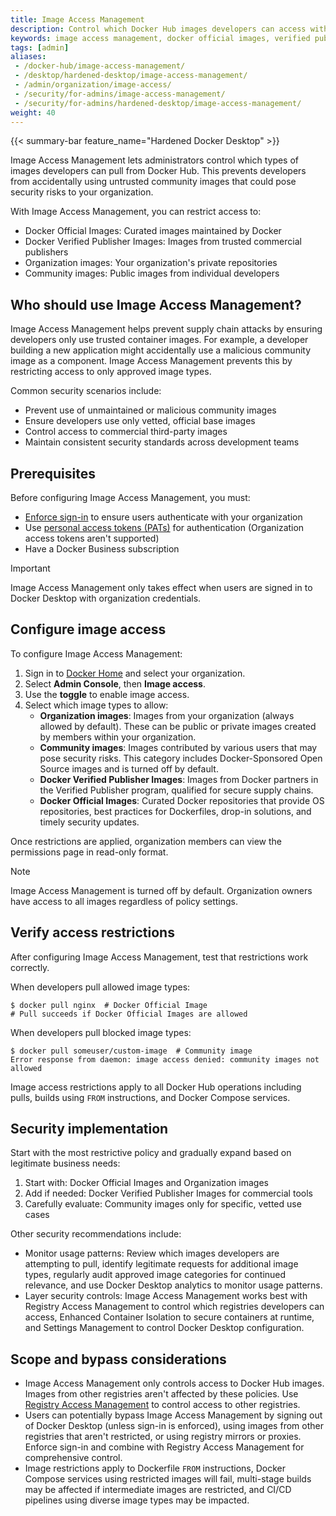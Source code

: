 ```yaml
---
title: Image Access Management
description: Control which Docker Hub images developers can access with Image Access Management for enhanced supply chain security
keywords: image access management, docker official images, verified publisher, supply chain security, docker business
tags: [admin]
aliases:
 - /docker-hub/image-access-management/
 - /desktop/hardened-desktop/image-access-management/
 - /admin/organization/image-access/
 - /security/for-admins/image-access-management/
 - /security/for-admins/hardened-desktop/image-access-management/
weight: 40
---
```


{{< summary-bar feature_name="Hardened Docker Desktop" >}}

Image Access Management lets administrators control which types of images developers can pull from Docker Hub. This prevents developers from accidentally using untrusted community images that could pose security risks to your organization.

With Image Access Management, you can restrict access to:

- Docker Official Images: Curated images maintained by Docker
- Docker Verified Publisher Images: Images from trusted commercial publishers
- Organization images: Your organization's private repositories
- Community images: Public images from individual developers

## Who should use Image Access Management?

Image Access Management helps prevent supply chain attacks by ensuring developers only use trusted container images. For example, a developer building a new application might accidentally use a malicious community image as a component. Image Access Management prevents this by restricting access to only approved image types.

Common security scenarios include:

- Prevent use of unmaintained or malicious community images
- Ensure developers use only vetted, official base images
- Control access to commercial third-party images
- Maintain consistent security standards across development teams

## Prerequisites

Before configuring Image Access Management, you must:

- [Enforce sign-in](/manuals/enterprise/security/enforce-sign-in/_index.md) to ensure users authenticate with your organization
- Use [personal access tokens (PATs)](/manuals/security/access-tokens.md) for authentication (Organization access tokens aren't supported)
- Have a Docker Business subscription

> [!IMPORTANT]
>
> Image Access Management only takes effect when users are signed in to Docker Desktop with organization credentials.

## Configure image access

To configure Image Access Management:

1. Sign in to [Docker Home](https://app.docker.com) and select your organization.
1. Select **Admin Console**, then **Image access**.
1. Use the **toggle** to enable image access.
1. Select which image types to allow:
    - **Organization images**: Images from your organization (always allowed by default). These can be public or private images created by members within your organization.
    - **Community images**: Images contributed by various users that may pose security risks. This category includes Docker-Sponsored Open Source images and is turned off by default.
    - **Docker Verified Publisher Images**: Images from Docker partners in the Verified Publisher program, qualified for secure supply chains.
    - **Docker Official Images**: Curated Docker repositories that provide OS repositories, best practices for Dockerfiles, drop-in solutions, and timely security updates.

Once restrictions are applied, organization members can view the permissions page in read-only format.

> [!NOTE]
>
> Image Access Management is turned off by default. Organization owners have access to all images regardless of policy settings.

## Verify access restrictions

After configuring Image Access Management, test that restrictions work correctly.

When developers pull allowed image types:

```console
$ docker pull nginx  # Docker Official Image
# Pull succeeds if Docker Official Images are allowed
```

When developers pull blocked image types:

```console
$ docker pull someuser/custom-image  # Community image
Error response from daemon: image access denied: community images not allowed
```

Image access restrictions apply to all Docker Hub operations including pulls, builds using `FROM` instructions, and Docker Compose services.

## Security implementation

Start with the most restrictive policy and gradually expand based on legitimate business needs:

1. Start with: Docker Official Images and Organization images
2. Add if needed: Docker Verified Publisher Images for commercial tools
3. Carefully evaluate: Community images only for specific, vetted use cases

Other security recommendations include:

- Monitor usage patterns: Review which images developers are attempting to pull, identify legitimate requests for additional image types, regularly audit approved image categories for continued relevance, and use Docker Desktop analytics to monitor usage patterns.
- Layer security controls: Image Access Management works best with Registry Access Management to control which registries developers can access, Enhanced Container Isolation to secure containers at runtime, and Settings Management to control Docker Desktop configuration.

## Scope and bypass considerations

- Image Access Management only controls access to Docker Hub images. Images from other registries aren't affected by these policies. Use [Registry Access Management](/manuals/enterprise/security/hardened-desktop/registry-access-management.md) to control access to other registries.
- Users can potentially bypass Image Access Management by signing out of Docker Desktop (unless sign-in is enforced), using images from other registries that aren't restricted, or using registry mirrors or proxies. Enforce sign-in and combine with Registry Access Management for comprehensive control.
- Image restrictions apply to Dockerfile `FROM` instructions, Docker Compose services using restricted images will fail, multi-stage builds may be affected if intermediate images are restricted, and CI/CD pipelines using diverse image types may be impacted.
